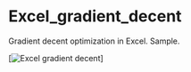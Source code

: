 # Excel_gradient_decent
Gradient decent optimization in Excel. Sample.

[![Excel gradient decent](https://media.giphy.com/media/fQuiskjBq3fG1gx2D4/giphy.gif)]
